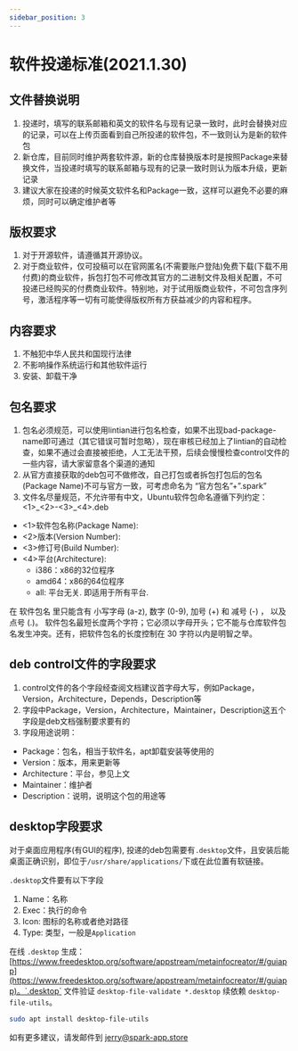 ```yaml
---
sidebar_position: 3
---
```


# 软件投递标准(2021.1.30)

## 文件替换说明

1. 投递时，填写的联系邮箱和英文的软件名与现有记录一致时，此时会替换对应的记录，可以在上传页面看到自己所投递的软件包，不一致则认为是新的软件包
2. 新仓库，目前同时维护两套软件源，新的仓库替换版本时是按照Package来替换文件，当投递时填写的联系邮箱与现有的记录一致时则认为版本升级，更新记录
3. 建议大家在投递的时候英文软件名和Package一致，这样可以避免不必要的麻烦，同时可以确定维护者等

## 版权要求

1. 对于开源软件，请遵循其开源协议。
2. 对于商业软件，仅可投稿可以在官网匿名(不需要账户登陆)免费下载(下载不用付费)的商业软件，拆包打包不可修改其官方的二进制文件及相关配置，不可投递已经购买的付费商业软件。特别地，对于试用版商业软件，不可包含序列号，激活程序等一切有可能使得版权所有方获益减少的内容和程序。


## 内容要求
1. 不触犯中华人民共和国现行法律
2. 不影响操作系统运行和其他软件运行
3. 安装、卸载干净

## 包名要求

1. 包名必须规范，可以使用lintian进行包名检查，如果不出现bad-package-name即可通过（其它错误可暂时忽略），现在审核已经加上了lintian的自动检查，如果不通过会直接被拒绝，人工无法干预，后续会慢慢检查control文件的一些内容，请大家留意各个渠道的通知
2. 从官方直接获取的deb包可不做修改，自己打包或者拆包打包后的包名(Package Name)不可与官方一致，可考虑命名为 “官方包名”+”.spark”
3. 文件名尽量规范，不允许带有中文，Ubuntu软件包命名遵循下列约定： <1>\_<2>-<3>\_<4>.deb 
* <1>软件包名称(Package Name):
* <2>版本(Version Number):
* <3>修订号(Build Number):
* <4>平台(Architecture):
    * i386：x86的32位程序
    * amd64：x86的64位程序	
    * all: 平台无关. 即适用于所有平台.
    
在 软件包名 里只能含有 小写字母 (a-z), 数字 (0-9), 加号 (+) 和 减号 (-) ， 以及 点号 (.)。 软件包名最短长度两个字符；它必须以字母开头；它不能与仓库软件包名发生冲突。还有，把软件包名的长度控制在 30 字符以内是明智之举。

## deb control文件的字段要求

1. control文件的各个字段经查阅文档建议首字母大写，例如Package，Version，Architecture，Depends，Description等
2. 字段中Package，Version，Architecture，Maintainer，Description这五个字段是deb文档强制要求要有的
3. 字段用途说明：
* Package：包名，相当于软件名，apt卸载安装等使用的
* Version：版本，用来更新等
* Architecture：平台，参见上文
* Maintainer：维护者
* Description：说明，说明这个包的用途等

## desktop字段要求

对于桌面应用程序(有GUI的程序), 投递的deb包需要有`.desktop`文件，且安装后能桌面正确识别，即位于`/usr/share/applications/`下或在此位置有软链接。

`.desktop`文件要有以下字段

1. Name：名称
2. Exec：执行的命令
3. Icon: 图标的名称或者绝对路径
4. Type: 类型，一般是`Application`

在线 `.desktop` 生成：[https://www.freedesktop.org/software/appstream/metainfocreator/#/guiapp](https://www.freedesktop.org/software/appstream/metainfocreator/#/guiapp)。`.desktop` 文件验证 `desktop-file-validate *.desktop` 续依赖 `desktop-file-utils`。

```bash
sudo apt install desktop-file-utils
```

如有更多建议，请发邮件到 jerry@spark-app.store


